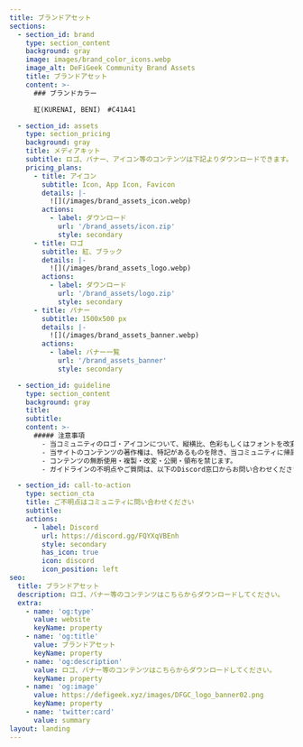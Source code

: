 ```yaml
---
title: ブランドアセット
sections:
  - section_id: brand
    type: section_content
    background: gray
    image: images/brand_color_icons.webp
    image_alt: DeFiGeek Community Brand Assets
    title: ブランドアセット
    content: >-
      ### ブランドカラー

      紅(KURENAI, BENI)　#C41A41

  - section_id: assets
    type: section_pricing
    background: gray
    title: メディアキット
    subtitle: ロゴ、バナー、アイコン等のコンテンツは下記よりダウンロードできます。
    pricing_plans:
      - title: アイコン
        subtitle: Icon, App Icon, Favicon
        details: |-
          ![](/images/brand_assets_icon.webp)
        actions:
          - label: ダウンロード
            url: '/brand_assets/icon.zip'
            style: secondary
      - title: ロゴ
        subtitle: 紅、ブラック
        details: |-
          ![](/images/brand_assets_logo.webp)
        actions:
          - label: ダウンロード
            url: '/brand_assets/logo.zip'
            style: secondary
      - title: バナー
        subtitle: 1500x500 px
        details: |-
          ![](/images/brand_assets_banner.webp)
        actions:
          - label: バナー一覧
            url: '/brand_assets_banner'
            style: secondary

  - section_id: guideline
    type: section_content
    background: gray
    title: 
    subtitle: 
    content: >-
      ##### 注意事項
        - 当コミュニティのロゴ・アイコンについて、縦横比、色彩もしくはフォントを改変すること、その他シンボルに追加したり除去することを禁止します。
        - 当サイトのコンテンツの著作権は、特記があるものを除き、当コミュニティに帰属します。
        - コンテンツの無断使用・複製・改変・公開・領布を禁じます。
        - ガイドラインの不明点やご質問は、以下のDiscord窓口からお問い合わせください。

  - section_id: call-to-action
    type: section_cta
    title: ご不明点はコミュニティに問い合わせください
    subtitle: 
    actions:
      - label: Discord
        url: https://discord.gg/FQYXqVBEnh
        style: secondary
        has_icon: true
        icon: discord
        icon_position: left
seo:
  title: ブランドアセット
  description: ロゴ、バナー等のコンテンツはこちらからダウンロードしてください。
  extra:
    - name: 'og:type'
      value: website
      keyName: property
    - name: 'og:title'
      value: ブランドアセット
      keyName: property
    - name: 'og:description'
      value: ロゴ、バナー等のコンテンツはこちらからダウンロードしてください。
      keyName: property
    - name: 'og:image'
      value: https://defigeek.xyz/images/DFGC_logo_banner02.png
      keyName: property
    - name: 'twitter:card'
      value: summary
layout: landing
---
```

